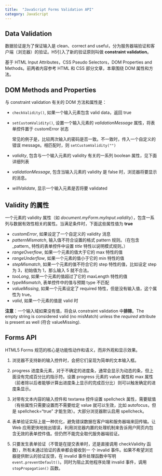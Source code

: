 ```yaml
---
title:  "JavaScript Forms Validation API"
category: JavaScript
---
```

## Data Validation

数据验证是为了保证输入是 clean、correct and useful，分为服务器端验证和客户端（浏览器）的验证。H5引入了新的验证原则叫做 **constraint validation**。

基于 HTML Input Attributes，CSS Pseudo Selectors，DOM Properties and Methods。前两者内容参考 HTML 和 CSS 部分文章，本章围绕 DOM 属性和方法。

<!--more-->

## DOM Methods and Properties

与 constraint validation 有关的 DOM 方法和属性是：

+ `checkValidity()`, 如果一个输入元素包含 valid data，返回 true
+ `setCustomValidity()`, 设置一个输入元素的 _validationMessage_ 属性，将表单控件置于 customError 状态

	常见的例子是，比较两次输入的密码是否一致。不一致时，传入一个自定义的错误 message。相匹配时，则 `setCustomValidity("")`

+ _validity_, 包含与一个输入元素的 validity 有关的一系列 boolean 属性，见下面详细列表
+ _validationMessage_, 包含当输入元素的 validity 是 false 时，浏览器将要显示的消息。
+ _willValidate_, 显示一个输入元素是否将要 validated

## Validity 的属性

一个元素的 validity 属性（如 _document.myForm.myInput.validity_），包含一系列与数据有效性相关的属性。当满足条件时，下面这些属性值为 **true**

+ _customError_, 如果设定了一个自定义的 validity 消息
+ _patternMismatch_, 输入值不符合设置的格式 pattern 规则。（在包含_pattern_ 特性的表单控件中设置 _title_ 特性以说明模式规则。）
+ _rangeOverflow_, 如果一个元素的值大于它的 max 特性的值
+ _rangeUnderflow_, 如果一个元素的值小于它的 min 特性的值
+ _stepMismatch_, 如果一个元素的值不符合它的 step 特性的值，比如设定 step 为 3，初始值为 1，那么输入 5 就不合法。
+ _tooLong_, 如果一个元素的值超过了它的 maxLength 特性的值
+ _typeMismatch_, 表单控件中的值与预期 type 不匹配
+ _valueMissing_, 如果一个元素设定了 required 特性，但是没有输入值，这个属性为 true。
+ _valid_, 如果一个元素的值是 valid 时

**注意**：<span class="t-blue">一个输入域如果没有值，将会从 constraint validation 中**排除**</span>。The empty string is considered valid (no misMatch) unless the _required_ attribute is present as well (符合 valueMissing).

## Forms API

HTML5 Forms 规范的核心是功能性动作和语义，而非外观和显示效果。

1. 浏览器不支持新的输入控件时，会把它们呈现为简单的文本输入框。

2. progress 进度条元素，对于不确定的进度条，通常会显示为动态的条，但上面没有完成百分比的指示符。设置 progress 元素的 value 属性和 max 属性（前者除以后者能够计算出进度条上显示的完成百分比）则可以触发确定的进度条显示。

3. 对带有文本内容的输入控件和 textarea 控件设置 spellcheck 属性，需要赋值（有些属性只需要设置而不需要给定 value 就可以生效，比如 autofocus，但是 spellcheck=“true” 才能生效）。大部分浏览器默认启用 spellcheck。

4. 表单验证实际上是一种优化，避免错误数据在客户端和服务器端来回传输。让 Web 应用更快地抛出错误，利用浏览器内置的处理机制来告诉用户网页内包含无效的表单控件值。但仍然不能完全取代服务器端验证。

5. 只要发生表单验证（不管是在提交表单时，还是直接调用 checkValidity 函数），所有未通过验证的表单都会接收到一 
个 invalid 事件。如果不希望浏览器提供默认的验证反馈，在 invalid 事件处理函数中写明 `event.preventDefault()`。同时为阻止其他程序处理 invalid 事件，调用 `stopPropagation()` 函数。
